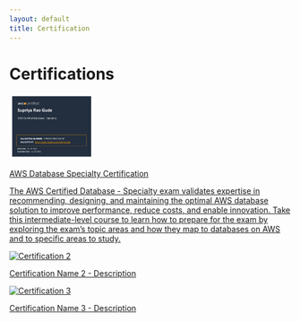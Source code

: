 ```yaml
---
layout: default
title: Certification
---
```


# Certifications


<img src="Images\AWS-DSC.jpg" alt="Certification 1" style="max-width:30%; height:auto;">
<p><a href="https://aws.amazon.com/training/classroom/exam-readiness-aws-certified-database-specialty/?nc1=h_ls" target="_blank">AWS Database Specialty Certification</p>
<p>The AWS Certified Database - Specialty exam validates expertise in recommending, designing, and maintaining the optimal AWS database solution to improve performance, reduce costs, and enable innovation. Take this intermediate-level course to learn how to prepare for the exam by exploring the exam’s topic areas and how they map to databases on AWS and to specific areas to study.</p>

<img src="path/to/your/certificate2.jpg" alt="Certification 2" style="max-width:100%; height:auto;">
<p><a href="https://example.com/certificate2" target="_blank">Certification Name 2 - Description</p>

<img src="path/to/your/certificate3.jpg" alt="Certification 3" style="max-width:100%; height:auto;">
<p><a href="https://example.com/certificate2" target="_blank">Certification Name 3 - Description</p>
